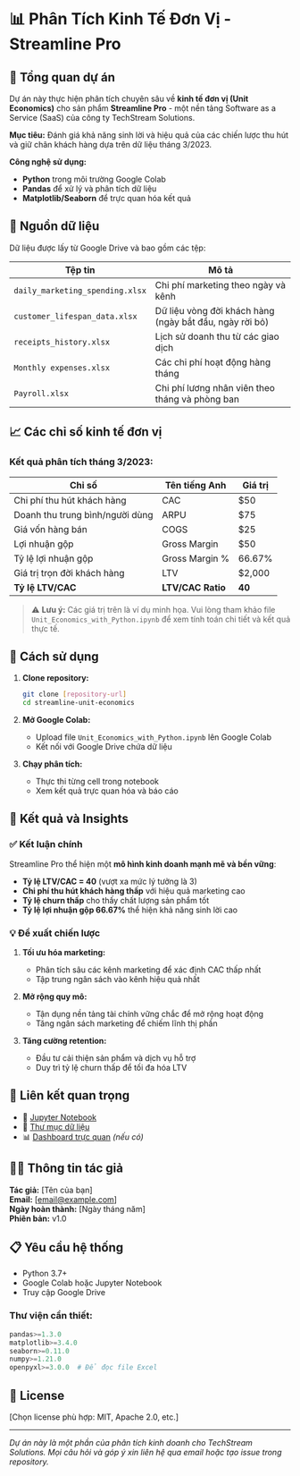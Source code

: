 # 📊 Phân Tích Kinh Tế Đơn Vị - Streamline Pro

## 🎯 Tổng quan dự án

Dự án này thực hiện phân tích chuyên sâu về **kinh tế đơn vị (Unit Economics)** cho sản phẩm **Streamline Pro** - một nền tảng Software as a Service (SaaS) của công ty TechStream Solutions. 

**Mục tiêu:** Đánh giá khả năng sinh lời và hiệu quả của các chiến lược thu hút và giữ chân khách hàng dựa trên dữ liệu tháng 3/2023.

**Công nghệ sử dụng:**
- **Python** trong môi trường Google Colab
- **Pandas** để xử lý và phân tích dữ liệu
- **Matplotlib/Seaborn** để trực quan hóa kết quả

## 📂 Nguồn dữ liệu

Dữ liệu được lấy từ Google Drive và bao gồm các tệp:

| Tệp tin | Mô tả |
|---------|-------|
| `daily_marketing_spending.xlsx` | Chi phí marketing theo ngày và kênh |
| `customer_lifespan_data.xlsx` | Dữ liệu vòng đời khách hàng (ngày bắt đầu, ngày rời bỏ) |
| `receipts_history.xlsx` | Lịch sử doanh thu từ các giao dịch |
| `Monthly expenses.xlsx` | Các chi phí hoạt động hàng tháng |
| `Payroll.xlsx` | Chi phí lương nhân viên theo tháng và phòng ban |

## 📈 Các chỉ số kinh tế đơn vị

### Kết quả phân tích tháng 3/2023:

| Chỉ số | Tên tiếng Anh | Giá trị |
|--------|---------------|---------|
| Chi phí thu hút khách hàng | CAC | $50 |
| Doanh thu trung bình/người dùng | ARPU | $75 |
| Giá vốn hàng bán | COGS | $25 |
| Lợi nhuận gộp | Gross Margin | $50 |
| Tỷ lệ lợi nhuận gộp | Gross Margin % | 66.67% |
| Giá trị trọn đời khách hàng | LTV | $2,000 |
| **Tỷ lệ LTV/CAC** | **LTV/CAC Ratio** | **40** |

> ⚠️ **Lưu ý:** Các giá trị trên là ví dụ minh họa. Vui lòng tham khảo file `Unit_Economics_with_Python.ipynb` để xem tính toán chi tiết và kết quả thực tế.

## 🚀 Cách sử dụng

1. **Clone repository:**
   ```bash
   git clone [repository-url]
   cd streamline-unit-economics
   ```

2. **Mở Google Colab:**
   - Upload file `Unit_Economics_with_Python.ipynb` lên Google Colab
   - Kết nối với Google Drive chứa dữ liệu

3. **Chạy phân tích:**
   - Thực thi từng cell trong notebook
   - Xem kết quả trực quan hóa và báo cáo

## 🎯 Kết quả và Insights

### ✅ Kết luận chính

Streamline Pro thể hiện một **mô hình kinh doanh mạnh mẽ và bền vững**:

- **Tỷ lệ LTV/CAC = 40** (vượt xa mức lý tưởng là 3)
- **Chi phí thu hút khách hàng thấp** với hiệu quả marketing cao
- **Tỷ lệ churn thấp** cho thấy chất lượng sản phẩm tốt
- **Tỷ lệ lợi nhuận gộp 66.67%** thể hiện khả năng sinh lời cao

### 💡 Đề xuất chiến lược

1. **Tối ưu hóa marketing:**
   - Phân tích sâu các kênh marketing để xác định CAC thấp nhất
   - Tập trung ngân sách vào kênh hiệu quả nhất

2. **Mở rộng quy mô:**
   - Tận dụng nền tảng tài chính vững chắc để mở rộng hoạt động
   - Tăng ngân sách marketing để chiếm lĩnh thị phần

3. **Tăng cường retention:**
   - Đầu tư cải thiện sản phẩm và dịch vụ hỗ trợ
   - Duy trì tỷ lệ churn thấp để tối đa hóa LTV

## 🔗 Liên kết quan trọng

- 📓 [Jupyter Notebook](link-to-notebook)
- 📁 [Thư mục dữ liệu](link-to-data-folder)
- 📊 [Dashboard trực quan](link-to-dashboard) *(nếu có)*

## 👨‍💻 Thông tin tác giả

**Tác giả:** [Tên của bạn]  
**Email:** [email@example.com]  
**Ngày hoàn thành:** [Ngày tháng năm]  
**Phiên bản:** v1.0

## 📋 Yêu cầu hệ thống

- Python 3.7+
- Google Colab hoặc Jupyter Notebook
- Truy cập Google Drive

### Thư viện cần thiết:
```python
pandas>=1.3.0
matplotlib>=3.4.0
seaborn>=0.11.0
numpy>=1.21.0
openpyxl>=3.0.0  # Để đọc file Excel
```

## 📜 License

[Chọn license phù hợp: MIT, Apache 2.0, etc.]

---

*Dự án này là một phần của phân tích kinh doanh cho TechStream Solutions. Mọi câu hỏi và góp ý xin liên hệ qua email hoặc tạo issue trong repository.*
